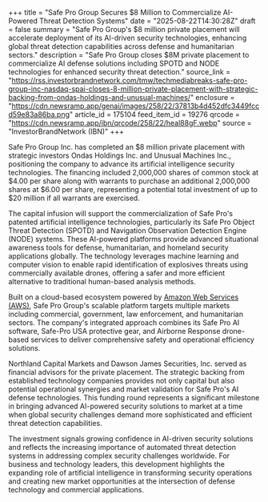 +++
title = "Safe Pro Group Secures $8 Million to Commercialize AI-Powered Threat Detection Systems"
date = "2025-08-22T14:30:28Z"
draft = false
summary = "Safe Pro Group's $8 million private placement will accelerate deployment of its AI-driven security technologies, enhancing global threat detection capabilities across defense and humanitarian sectors."
description = "Safe Pro Group closes $8M private placement to commercialize AI defense solutions including SPOTD and NODE technologies for enhanced security threat detection."
source_link = "https://rss.investorbrandnetwork.com/tmw/techmediabreaks-safe-pro-group-inc-nasdaq-spai-closes-8-million-private-placement-with-strategic-backing-from-ondas-holdings-and-unusual-machines/"
enclosure = "https://cdn.newsramp.app/genai/images/258/22/37813b4d452dfc3449fccd59e83a86ba.png"
article_id = 175104
feed_item_id = 19276
qrcode = "https://cdn.newsramp.app/ibn/qrcode/258/22/heal88gF.webp"
source = "InvestorBrandNetwork (IBN)"
+++

<p>Safe Pro Group Inc. has completed an $8 million private placement with strategic investors Ondas Holdings Inc. and Unusual Machines Inc., positioning the company to advance its artificial intelligence security technologies. The financing included 2,000,000 shares of common stock at $4.00 per share along with warrants to purchase an additional 2,000,000 shares at $6.00 per share, representing a potential total investment of up to $20 million if all warrants are exercised.</p><p>The capital infusion will support the commercialization of Safe Pro's patented artificial intelligence technologies, particularly its Safe Pro Object Threat Detection (SPOTD) and Navigation Observation Detection Engine (NODE) systems. These AI-powered platforms provide advanced situational awareness tools for defense, humanitarian, and homeland security applications globally. The technology leverages machine learning and computer vision to enable rapid identification of explosives threats using commercially available drones, offering a safer and more efficient alternative to traditional human-based analysis methods.</p><p>Built on a cloud-based ecosystem powered by <a href="https://aws.amazon.com" rel="nofollow" target="_blank">Amazon Web Services (AWS)</a>, Safe Pro Group's scalable platform targets multiple markets including commercial, government, law enforcement, and humanitarian sectors. The company's integrated approach combines its Safe Pro AI software, Safe-Pro USA protective gear, and Airborne Response drone-based services to deliver comprehensive safety and operational efficiency solutions.</p><p>Northland Capital Markets and Dawson James Securities, Inc. served as financial advisors for the private placement. The strategic backing from established technology companies provides not only capital but also potential operational synergies and market validation for Safe Pro's AI defense technologies. This funding round represents a significant milestone in bringing advanced AI-powered security solutions to market at a time when global security challenges demand more sophisticated and efficient threat detection capabilities.</p><p>The investment signals growing confidence in AI-driven security solutions and reflects the increasing importance of automated threat detection systems in addressing complex security challenges worldwide. For business and technology leaders, this development highlights the expanding role of artificial intelligence in transforming security operations and creating new market opportunities at the intersection of defense technology and commercial applications.</p>
